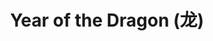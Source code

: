 ---
layout: song
category: songs
permalink: /music/enjoy-your-rabbit/:title

title: Year of the Dragon (龙)
album: Enjoy Your Rabbit
track_number: 10
artists: Sufjan Stevens
instrumental: yes

primary_recording: 
- id: 3124634178
  type: bandcamp

---